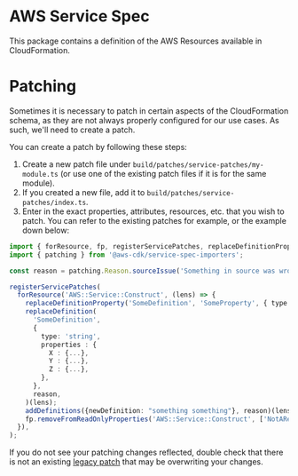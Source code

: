 # AWS Service Spec

This package contains a definition of the AWS Resources available in CloudFormation.

# Patching

Sometimes it is necessary to patch in certain aspects of the CloudFormation schema, as they are not always
properly configured for our use cases. As such, we'll need to create a patch.

You can create a patch by following these steps:
1. Create a new patch file under `build/patches/service-patches/my-module.ts` (or use one of the existing patch files if it is for
the same module).
2. If you created a new file, add it to `build/patches/service-patches/index.ts`.
3. Enter in the exact properties, attributes, resources, etc. that you wish to patch. You can refer to the existing patches for example,
or the example down below:

```ts
import { forResource, fp, registerServicePatches, replaceDefinitionProperty } from './core';
import { patching } from '@aws-cdk/service-spec-importers';

const reason = patching.Reason.sourceIssue('Something in source was wrong');  // many root causes under `patching.Reason`

registerServicePatches(
  forResource('AWS::Service::Construct', (lens) => {
    replaceDefinitionProperty('SomeDefinition', 'SomeProperty', { type: 'integer' }, reason)(lens);
    replaceDefinition(
      'SomeDefinition',
      {
        type: 'string',
        properties : {
          X : {...},
          Y : {...},
          Z : {...},
        },
      },
      reason,
    )(lens);
    addDefinitions({newDefinition: "something something"}, reason)(lens);
    fp.removeFromReadOnlyProperties('AWS::Service::Construct', ['NotAReadOnlyProperty'], reason),
  }),
);
```

If you do not see your patching changes reflected, double check that there is not an existing [legacy patch](https://github.com/cdklabs/awscdk-service-spec/blob/main/sources/CloudFormationResourceSpecification/README.md)
that may be overwriting your changes.
